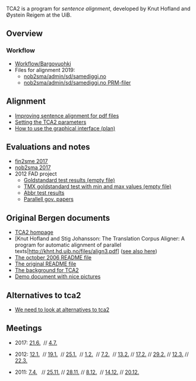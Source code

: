 TCA2 is a program for *sentence alignment*, developed by Knut Hofland and Øystein Reigem at the UiB.

## Overview

### Workflow

* [Workflow/Bargovuohki](Bargovuohki.html)
* Files for alignment 2019:
    - [nob2sma/admin/sd/samediggi.no](lists/nobsma_admin_sd_samediggi_no.txt)
    - [nob2sma/admin/sd/samediggi.no PRM-filer](lists/nobsma_admin_sd_samediggi_no_prmfiler.txt)

## Alignment
* [Improving sentence alignment for pdf files](../ling/corpus_improve_alignment.html)
* [Setting the TCA2 parameters](TCA2_parameters.html)
* [How to use the graphical interface (plan)](../ling/corpus_analyze.html)

## Evaluations and notes
* [fin2sme 2017](tca2_tests/fin2smeEvaluation.html)
* [nob2sma 2017](tca2_tests/parallelliseringristen.txt)
* 2012 FAD project
    - [Goldstandard test results (empty file)](../ling/testruns.paragstesting.html)
    - [TMX goldstandard test with min and max values (empty file)](tca2_testruns.paragstesting.html)
    - [Abbr test results](../ling/tca2testing/test_abbr.html)
    - [Parallell gov. papers](../ling/corpus_norwegianwhitepapers.html)

## Original Bergen documents

* [TCA2 hompage](http://gandalf.aksis.uib.no/tca2/)
* [Knut Hofland and Stig Johansson: The Translation Corpus Aligner: A program for automatic alignment of parallel texts|http://khnt.hd.uib.no/files/align3.pdf] ([see also here](page93.pdf))
* [The october 2006 README file](TCA2_readme_061004.txt)
* [The original README file](TCA2_readme.html)
* [The background for TCA2](TCA2_om.pdf)
* [Demo document with nice pictures](TCA2_demo_20050706.pdf)

## Alternatives to tca2
* [We need to look at alternatives to tca2](other_aligners.html)

## Meetings

* 2017:   [21.6.](../admin/corpus/Meeting_2017-06-21.html)  //
  [4.7.](../admin/corpus/Meeting_2017-07-04.html) 

* 2012:
  [12.1.](../admin/corpus/Meeting_2012-01-12.html)  //
  [19.1.](../admin/corpus/Meeting_2012-01-19.html)  //
  [25.1.](../admin/corpus/Meeting_2012-01-25.html)  //
  [1.2.](../admin/corpus/Meeting_2012-02-01.html)   //
  [7.2.](../admin/corpus/Meeting_2012-02-07.html)   //
  [13.2.](../admin/corpus/Meeting_2012-02-13.html)  //
  [17.2.](../admin/corpus/Meeting_2012-02-17.html)  //
  [29.2.](../admin/corpus/Meeting_2012-02-29.html)  //
  [12.3.](../admin/corpus/Meeting_2012-03-12.html)  //
  [22.3.](../admin/corpus/Meeting_2012-03-22.html)
* 2011:
  [7.4.](../admin/corpus/Meeting_2011-04-07.html)   //
  [25.11.](../admin/corpus/Meeting_2011-11-25.html) //
  [28.11.](../admin/corpus/Meeting_2011-11-28.html) //
  [8.12.](../admin/corpus/Meeting_2011-12-08.html)  //
  [14.12.](../admin/corpus/Meeting_2011-12-14.html) //
  [20.12.](../admin/corpus/Meeting_2011-12-20.html)
